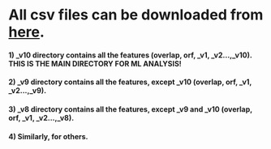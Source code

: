 # All csv files can be downloaded from [here](https://drive.google.com/open?id=1AU0KGgm3-OhYcgtvU_mAIadp9dI9dXlV).<br/>
#### 1) _v10 directory contains all the features (overlap, orf, _v1, _v2...,_v10). THIS IS THE MAIN DIRECTORY FOR ML ANALYSIS!<br/>
#### 2) _v9 directory contains all the features, except _v10 (overlap, orf, _v1, _v2...,_v9).<br/>
#### 3) _v8 directory contains all the features, except _v9 and _v10 (overlap, orf, _v1, _v2...,_v8).<br/>
#### 4) Similarly, for others. 

